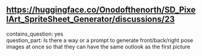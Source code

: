 ## https://huggingface.co/Onodofthenorth/SD_PixelArt_SpriteSheet_Generator/discussions/23

contains_question: yes  
question_part: Is there a way or a prompt to generate front/back/right pose images at once so that they can have the same outlook as the first picture